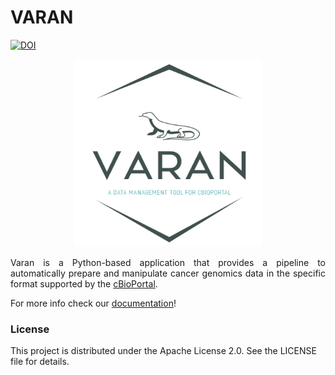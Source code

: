 # VARAN

[![DOI](https://zenodo.org/badge/788270006.svg)](https://zenodo.org/doi/10.5281/zenodo.12806060)

<p align="center">
<img src="docs/img/logo_VARAN.png" alt="MarineGEO circle logo" style="height: 300px; width:300px;"/>
</p>

<p align="justify">
Varan is a Python-based application that provides a pipeline to automatically prepare and manipulate cancer genomics data in the specific format supported by the <a href="https://www.cbioportal.org/">cBioPortal</a>.

For more info check our <a href="https://bioinformatics-policlinicogemelli.github.io/Varan-Pub/">documentation</a>! 

### License
This project is distributed under the Apache License 2.0. See the LICENSE file for details.
